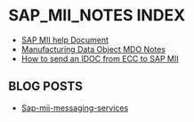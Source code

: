 # SAP_MII_NOTES INDEX
- [SAP MII help Document](https://help.sap.com/saphelp_mii151sp03/helpdata/en/4d/54cbe9071b60c5e10000000a15822d/frameset.htm)
- [Manufacturing Data Object MDO Notes](https://github.com/subrahmanyam-pampana/SAP_MII_NOTES/blob/598432f45cce7f80ea5f907694aecb7bad6f5aa9/MII%20Manufacturing%20Data%20Objects%20(MDO)%20Guide%20(1).pdf)
- [How to send an IDOC from ECC to SAP MII](https://github.com/subrahmanyam-pampana/SAP_MII_NOTES/blob/3b7627be5b29e912621e223562bef3518d58b659/how-to-send-an-idoc-from-sap-ecc-to-the-sap-mii-idoc-listener-mii-121-to-ecc-60.pdf)
## BLOG POSTS
- [Sap-mii-messaging-services](https://blogs.sap.com/2014/12/16/sap-mii-messaging-services/)
